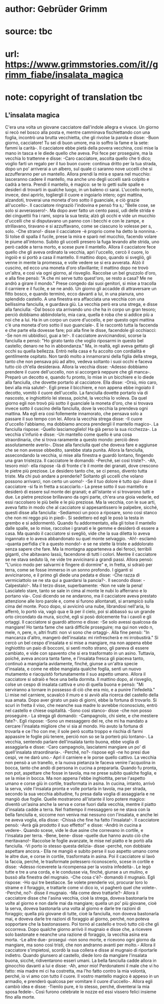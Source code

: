 # author: Gebrüder Grimm
# source: tbc
# url: https://www.grimmstories.com/it//grimm_fiabe/insalata_magica
# note: copyright of translation tbc

## L'insalata magica 

C'era una volta un giovane cacciatore dall'indole allegra e vivace. Un
giorno si recò nel bosco alla posta e, mentre camminava fischiettando
con una foglia, incontrò una brutta vecchietta, che gli rivolse la
parola e disse: -Buon giorno, cacciatore! Tu sei di buon umore, ma io
soffro la fame e la sete: fammi la carità-. Il cacciatore ebbe pietà
della povera vecchina, così mise la mano in tasca e le diede quello che
aveva. Poi fece per proseguire, ma la vecchia lo trattenne e disse:
-Caro cacciatore, ascolta quello che ti dico; voglio farti un regalo per
il tuo buon cuore: continua dritto per la tua strada, dopo un po'
arriverai a un albero, sul quale ci saranno nove uccelli che si
azzufferanno per un mantello. Allora prendi la mira e spara nel mucchio:
lasceranno cadere il mantello, ma anche uno degli uccelli sarà colpito e
cadrà a terra. Prendi il mantello, è magico: se te lo getti sulle spalle
e desideri di trovarti in qualche luogo, in un baleno ci sarai.
L'uccello morto, invece, devi aprirlo, togliergli il cuore e ingoiarlo
intero; ogni mattina, alzandoti, troverai una moneta d'oro sotto il
guanciale, e ciò grazie all'uccello-. Il cacciatore ringraziò
l'indovina e pensò fra s‚: "Belle cose, se solo si avverassero!-. Ma
dopo aver fatto un cento passi, udì delle strida e dei cinguettii fra i
rami, sopra la sua testa; alzò gli occhi e vide un mucchio d'uccelli
che si disputavano un panno con i becchi e con le zampe, e strillavano,
tiravano e si azzuffavano, come se ciascuno lo volesse per s‚ solo. -Che
strano!- disse il cacciatore -è proprio come ha detto la nonnina.- Si
tolse di spalla il fucile, prese la mira e sparò nel mucchio, facendo
volare le piume all'intorno. Subito gli uccelli presero la fuga levando
alte strida, uno però cadde a terra morto, e scese pure il mantello.
Allora il cacciatore fece quello che gli aveva ordinato la vecchia, aprì
l'uccello, cercò il cuore, lo ingoiò e si portò a casa il mantello. Il
mattino dopo, quando si svegliò, gli venne in mente la promessa, e volle
vedere se si era avverata. Alzò il cuscino, ed ecco una moneta d'oro
sfavillante; il mattino dopo ne trovò un'altra, e così via ogni giorno,
al risveglio. Raccolse un bel gruzzolo d'oro, e alla fine pensò: "A
che mi serve tutto quest'oro, se resto a casa? Me ne andrò a girare il
mondo." Prese congedo dai suoi genitori, si mise a tracolla il carniere
e il fucile, e se ne andò. Un giorno gli accadde di attraversare un
fitto bosco, e quando terminò, ecco davanti a lui, in una pianura, uno
splendido castello. A una finestra era affacciata una vecchia con una
bellissima fanciulla, e guardava giù. La vecchia però era una strega, e
disse alla fanciulla: -Dal bosco sta arrivando uno che ha in corpo un
gran tesoro; perciò dobbiamo abbindolarlo, mia cara, quella è roba che
si addice più a noi che a lui. Ha in un corpo un cuore d'uccello, e per
questo ogni mattina c'è una moneta d'oro sotto il suo guanciale-. E le
raccontò tutta la faccenda e che parte ella dovesse fare; poi alla fine
le disse, facendole gli occhiacci: -Se non mi ubbidisci, guai a te!-. Il
cacciatore avvicinandosi, scorse la fanciulla e pensò: "Ho girato tanto
che voglio riposarmi in questo bel castello; denaro ne ho in
abbondanza." Ma, in realtà, egli aveva gettato gli occhi su quella
bellezza. Entrò nella casa e fu accolto con cordialità e gentilmente
ospitato. Non tardò molto a innamorarsi della figlia della strega, tanto
che non pensava più ad altro, vedeva soltanto i suoi occhi e faceva
tutto ciò ch'ella desiderava. Allora la vecchia disse: -Adesso dobbiamo
prendere il cuore dell'uccello, non si accorgerà neppure che gli
manca-. Preparò un decotto e, quando fu pronto, lo mise in un bicchiere
e lo diede alla fanciulla, che dovette portarlo al cacciatore. Ella
disse: -Orsù, mio caro, bevi alla mia salute!-. Egli prese il bicchiere,
e non appena ebbe ingoiato il decotto, vomitò il cuore dell'uccello. La
fanciulla dovette portarlo via di nascosto, e inghiottirlo lei stessa,
poiché‚ la vecchia lo voleva. Da quel giorno egli non trovò più sotto il
guanciale la moneta d'oro, che si trovava invece sotto il cuscino della
fanciulla, dove la vecchia la prendeva ogni mattina. Ma egli era così
follemente innamorato, che pensava solo a passare il suo tempo con lei.
Allora la vecchia strega disse: -Il cuore d'uccello l'abbiamo, ma
dobbiamo ancora prendergli il mantello magico-. La fanciulla rispose:
-Quello lasciamoglielo! Ha già perso la sua ricchezza-. La vecchia
s'infuriò e disse: -Un mantello come quello è una cosa straordinaria,
che si trova raramente a questo mondo: perciò devo assolutamente
averlo-. Disse alla fanciulla quel che doveva fare e aggiunse che se non
avesse obbedito, sarebbe stata punita. Allora la fanciulla, assecondando
la vecchia, si mise alla finestra e guardò lontano, fingendo una gran
tristezza. Il cacciatore le domandò: -Perché‚ sei così triste?-. -Ah,
tesoro mio!- ella rispose -là di fronte c'è il monte dei granati, dove
crescono le pietre più preziose. Le desidero tanto che, se ci penso,
divento tutta triste. Ma chi può andare a prenderle? Soltanto gli
uccelli che volano possono arrivarci, non certo un uomo!- -Se il tuo
dolore è tutto qui- disse il cacciatore -si fa in fretta a scacciarlo.-
La prese sotto il suo mantello e desiderò di essere sul monte dei
granati; e all'istante vi si trovarono tutti e due. Le pietre preziose
brillavano da ogni parte, ch'era una gioia vederle, ed essi raccolsero
le più belle e le più preziose. Ma la vecchia, con le sue arti, aveva
fatto in modo che al cacciatore si appesantissero le palpebre, sicché‚
questi disse alla fanciulla: -Sediamoci un poco a riposare, sono così
stanco che non mi reggo più in piedi-. Si sedettero ed egli le posò la
testa in grembo e si addormentò. Quando fu addormentato, ella gli tolse
il mantello dalle spalle, se lo mise, raccolse i granati e le gemme e
desiderò di essere a casa. Ma quando il cacciatore si svegliò, vide che
la sua diletta lo aveva ingannato e lo aveva abbandonato su quel monte
selvaggio. -Ah!- esclamò -quanta perfidia c'è a questo mondo!- e se ne
stette là triste e addolorato senza sapere che fare. Ma la montagna
apparteneva a dei feroci, terribili giganti, che abitavano lassù,
facendone di tutti i colori. Mentre il cacciatore se ne stava seduto là,
ne vide tre avvicinarsi a grandi passi. Allora pensò: "L'unico modo
per salvarmi è fingere di dormire" e, in fretta, si sdraiò per terra,
come se fosse immerso in un sonno profondo. I giganti si avvicinarono, e
il primo gli diede una pedata e disse: -Che razza di vermiciattolo se ne
sta qui a guardarsi la pancia?-. Il secondo disse: -Calpestalo!-. Ma il
terzo disse, superbamente: -Non ne vale la pena! Lasciatelo stare, tanto
se sale in cima al monte le nubi lo afferrano e lo portano via-. Così
dicendo se ne andarono, ma il cacciatore aveva prestato attenzione alle
loro parole e, come si furono allontanati, si arrampicò sulla cima del
monte. Poco dopo, si avvicinò una nube, librandosi nell'aria, lo
afferrò, lo portò via, vagò qua e là per il cielo, poi si abbassò su un
grande orto circondato da mura, sicché‚ egli si posò dolcemente fra i
cavoli e gli ortaggi. Il cacciatore si guardò attorno e disse: -Se solo
avessi qualcosa da mangiare! Ho tanta fame che sarà difficile
proseguire; ma qui non vedo n‚ mele, n‚ pere, n‚ altri frutti: non vi
sono che ortaggi-. Alla fine pensò: "In mancanza d'altro, mangerò
dell'insalata: mi rinfrescherà e mi irrobustirà." Si cercò un bel
cespo d'insalata e si mise a mangiare, ma non appena ebbe inghiottito
un paio di bocconi, si sentì molto strano, gli pareva di essere
cambiato, e vide con spavento che si era trasformato in un asino.
Tuttavia, poiché‚ aveva ancora tanta fame, e l'insalata fresca gli
piaceva tanto, continuò a mangiarla avidamente, finché‚ giunse a
un'altra specie d'insalata, e come ne ebbe mangiata qualche foglia,
sentì un nuovo mutamento e riacquistò fortunatamente il suo aspetto
umano. Allora il cacciatore si sdraiò e fece una bella dormita. Il
mattino dopo, al risveglio, colse un cespo di insalata cattiva e uno di
quella buona e pensò: "Mi serviranno a tornare in possesso di ciò che
era mio, e a punire l'infedeltà." Li mise nel carniere, scavalcò il
muro e si avviò alla ricerca del castello della sua amata. Dopo aver
girato un paio di giorni, ebbe la fortuna di trovarlo. Si scurì in
fretta il viso, che neanche sua madre lo avrebbe riconosciuto, entrò nel
castello e chiese ospitalità. -Sono così stanco- disse -che non posso
proseguire.- La strega gli domandò: -Campagnolo, chi siete, e che
mestiere fate?-. Egli rispose: -Sono un messaggero del re, che mi ha
mandato a cercare l'insalata migliore che vi sia al mondo. Ho avuto la
fortuna di trovarla e ce l'ho con me; il sole però scotta troppo e
rischia di farmi appassire le foglie più tenere, perciò non so se la
porterò più lontano-. La vecchia, sentendo parlare dell'insalata tanto
buona, ebbe voglia di assaggiarla e disse: -Caro campagnolo, lasciatemi
mangiare un po' di quell'insalata straordinaria-. -Perché‚ no?-
rispose egli -ne ho presi due cespi, ve ne darò uno.- Aprì il carniere e
le porse quello cattivo. La vecchia non pensò a un tranello, e la nuova
pietanza le faceva venire l'acquolina in bocca, tanto che andò di
persona in cucina a prepararla. Quando fu pronta, non pot‚ aspettare che
fosse in tavola, ma ne prese subito qualche foglia, e se la mise in
bocca. Ma non appena l'ebbe inghiottita, perse l'aspetto umano e corse
giù in cortile, trasformata in asina. In cucina, intanto, arrivò la
serva, vide l'insalata pronta e volle portarla in tavola, ma per
strada, secondo la sua vecchia abitudine, fu presa dalla voglia di
assaggiarla e ne mangiò due foglie. Quelle mostrarono all'istante il
loro potere magico: diventò un'asina anche la serva e corse fuori dalla
vecchia, mentre il piatto d'insalata cadde a terra. Nel frattempo il
messaggero se ne stava con la bella fanciulla e, siccome non veniva mai
nessuno con l'insalata, e anche lei ne aveva voglia, ella disse:
-Chissà che fine ha fatto l'insalata!-. Il cacciatore pensò: -Avrà già
prodotto il suo effetto!" e disse: -Andrò in cucina a vedere-. Quando
scese, vide le due asine che correvano in cortile, e l'insalata per
terra. -Bene, bene- disse -quelle due hanno avuto ciò che meritavano!-
Raccolse le foglie avanzate, le mise nel piatto e le portò alla
fanciulla. -Vi porto io stesso questa delizia- disse -perché‚ non
dobbiate aspettare ancora.- Ella ne mangiò e subito perse il suo aspetto
umano come le altre due, e corse in cortile, trasformata in asina. Poi
il cacciatore si lavò la faccia, perché‚ le trasformate potessero
riconoscerlo, scese in cortile e disse: -Adesso riceverete la ricompensa
per la vostra infedeltà-. Le legò tutte e tre a una corda, e le condusse
via, finché‚ giunse a un mulino, e bussò alla finestra del mugnaio. -Che
cosa c'è?- domandò il mugnaio. Egli rispose: -Ho qui tre bestiacce. Se
volete prenderle voi, procurar loro lo strame e il foraggio, e trattarle
come vi dico io, vi pagherò quel che volete-. -Perché‚ no?- disse il
mugnaio. -Ma come devo trattarle?- Allora il cacciatore disse che
l'asina vecchia, cioè la strega, doveva bastonarla tre volte al giorno
e non darle mai da mangiare; quella un po' più giovane, cioè la serva,
doveva bastonarla una volta al giorno e darle tre razioni di foraggio;
quella più giovane di tutte, cioè la fanciulla, non doveva bastonarla
mai, e doveva darle tre razioni di foraggio al giorno, perché‚ non
poteva sopportare che la bastonassero. Poi tornò al castello e trovò
tutto ciò che gli occorreva. Dopo qualche giorno arrivò il mugnaio e
disse che, a ricevere solo bastonate e neanche una razione di foraggio,
la vecchia asina era morta. -Le altre due- proseguì -non sono morte, e
ricevono ogni giorno da mangiare, ma sono così tristi, che non andranno
avanti per molto.- Allora il cacciatore s'impietosì, scordò la sua
collera e disse al mugnaio di riportarle indietro. Quando giunsero al
castello, diede loro da mangiare l'insalata buona, sicché‚
ridiventarono esseri umani. La bella fanciulla cadde allora in ginocchio
davanti a lui e disse: -Ah, amor mio! Perdonatemi il male che vi ho
fatto: mia madre mi ci ha costretta, ma l'ho fatto contro la mia
volontà, perché‚ io vi amo con tutto il cuore. Il vostro mantello magico
è appeso in un armadio, e prenderò qualcosa per vomitare il cuore
d'uccello-. Allora egli cambiò idea e disse: -Tienilo pure, è lo
stesso, perché‚ diventerai la mia sposa fedele-. Così furono celebrate
le nozze ed essi vissero felici insieme fino alla morte.
